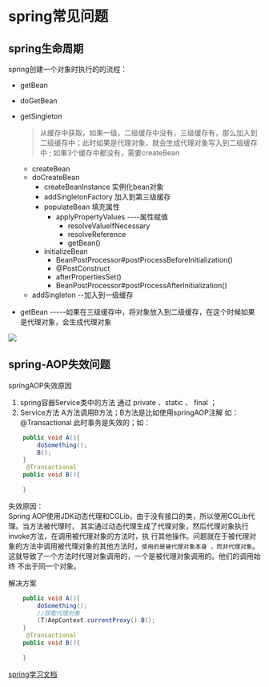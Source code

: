 # spring常见问题

## spring生命周期

spring创建一个对象时执行的的流程：

- getBean

- doGetBean

- getSingleton 

  > 从缓存中获取，如果一级，二级缓存中没有，三级缓存有，那么加入到二级缓存中；此时如果是代理对象，就会生成代理对象写入到二级缓存中 ; 如果3个缓存中都没有，需要createBean

  - createBean
  - doCreateBean
    - createBeanInstance     实例化bean对象
    - addSingletonFactory   加入到第三级缓存
    - populateBean    填充属性
      - applyPropertyValues  ----属性赋值
        - resolveValueIfNecessary
        - resolveReference   
        - getBean() 
    - initializeBean 
      - BeanPostProcessor#postProcessBeforeInitialization()
      - @PostConstruct
      - afterPropertiesSet()
      - BeanPostProcessor#postProcessAfterInitialization()
  - addSingleton  --加入到一级缓存

- getBean  -----如果在三级缓存中，将对象放入到二级缓存，在这个时候如果是代理对象，会生成代理对象

![](/Users/chengen.gu/workspace/github/springboot-demo/MD/picture/spring生命周期.png)

## spring-AOP失效问题

springAOP失效原因  
1. spring容器Service类中的方法 通过 private 、static 、 final ；
2. Service方法 A方法调用B方法；B方法是比如使用springAOP注解 如： @Transactional 此时事务是失效的；如：
```java
    public void A(){
        doSomething();
        B();
    }
     @Transactional
    public void B(){
        
    }
```

失效原因：  
Spring AOP使用JDK动态代理和CGLib，由于没有接口的类，所以使用CGLib代理。当方法被代理时，
其实通过动态代理生成了代理对象，然后代理对象执行invoke方法，在调用被代理对象的方法时，执
行其他操作。问题就在于被代理对象的方法中调用被代理对象的其他方法时，`使用的是被代理对象本身
，而非代理对象`。这就导致了一个方法时代理对象调用的，一个是被代理对象调用的。他们的调用始终
不出于同一个对象。

解决方案

```java
    public void A(){
        doSomething();
        //获取代理对象
        (T)AopContext.currentProxy().B();
    }
     @Transactional
    public void B(){
        
    }
```


[spring学习文档](https://www.kancloud.cn/luoyoub/spring-note/2243936)